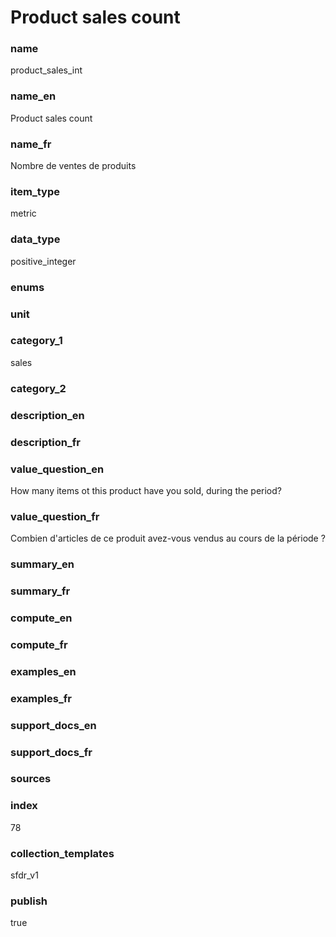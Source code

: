 # Product sales count

### name

product_sales_int

### name_en

Product sales count

### name_fr

Nombre de ventes de produits

### item_type

metric

### data_type

positive_integer

### enums



### unit



### category_1

sales

### category_2



### description_en



### description_fr



### value_question_en

How many items ot this product have you sold, during the period?

### value_question_fr

Combien d'articles de ce produit avez-vous vendus au cours de
la période ?

### summary_en



### summary_fr



### compute_en



### compute_fr



### examples_en



### examples_fr



### support_docs_en



### support_docs_fr



### sources


            
### index

78

### collection_templates

sfdr_v1

### publish

true
